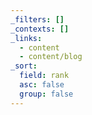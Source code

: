 ```yaml
---
_filters: []
_contexts: []
_links:
  - content
  - content/blog
_sort:
  field: rank
  asc: false
  group: false
---
```

